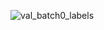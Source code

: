 
![val_batch0_labels](https://github.com/user-attachments/assets/3eecf7eb-e4a1-4bfb-b30e-183ab88d68f5)
